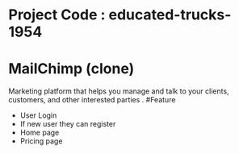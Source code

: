# Project Code : educated-trucks-1954
# MailChimp (clone)
Marketing platform that helps you manage and
talk to your clients, customers, and other interested
parties .
 #Feature
 - User Login
 -  If new user they can register
 -  Home page
 -  Pricing page

